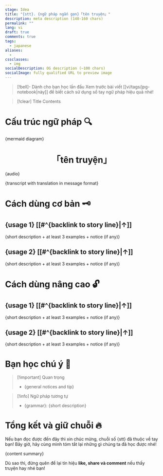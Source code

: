 ```yaml
---
stage: Idea
title: "{stt}. {ngữ pháp ngắn gọn}「tên truyện」"
description: meta description (140‑160 chars)
permalink: ""
lang: vi
draft: true
comments: true
tags:
  - japanese
aliases:
  - 
cssclasses:
  - img
socialDescription: OG description (~100 chars)
socialImage: fully qualified URL to preview image
---
```

> [!bell]- Dành cho bạn học lần đầu
> Xem trước bài viết [[vi/tags/jpg-notebook|này]] để biết cách sử dụng sổ tay ngữ pháp hiệu quả nhé!


> [!clear] Title
> Contents


# Cấu trúc ngữ pháp 🔍
{mermaid diagram}

<h1 style="text-align:center;">「tên truyện」</h1>
{audio}

{transcript with translation in message format}


# Cách dùng cơ bản 🗝️

## {usage 1} [[#^{backlink to story line}|↑]]
{short description + at least 3 examples + notice (if any)}

## {usage 2} [[#^{backlink to story line}|↑]]
{short description + at least 3 examples + notice (if any)}

# Cách dùng nâng cao 🔓

## {usage 1} [[#^{backlink to story line}|↑]]
{short description + at least 3 examples + notice (if any)}

## {usage 2} [[#^{backlink to story line}|↑]]
{short description + at least 3 examples + notice (if any)}

# Bạn học chú ý 👀

> [!important] Quan trọng
> - {general notices and tip}

> [!info] Ngữ pháp tương tự
> - {grammar}: {short description}

# Tổng kết và giữ chuỗi 🔥
Nếu bạn đọc được đến đây thì xin chúc mừng, chuỗi số {stt} đã thuộc về tay bạn! Bây giờ, hãy cùng mình tóm tắt lại những gì chúng ta đã học được nhé!

{content summary}

Dù sao thì, đừng quên để lại tín hiệu **like, share và comment** nếu thấy truyện hay nhé bạn!
